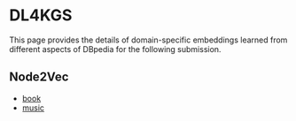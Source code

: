 # DL4KGS
This page provides the details of domain-specific embeddings learned from different aspects of DBpedia for the following submission.

## Node2Vec
- [book](https://drive.google.com/open?id=1E3FscznHFfFbqtk9ydaRbdAFG80R7SuB)
- [music](https://drive.google.com/open?id=17rvBNN1tpPG_JhlFGEN_jRH816fz6JMm)
